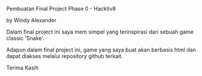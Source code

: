 Pembuatan Final Project Phase 0 - Hacktiv8

by
Windy Alexander

Dalam final project ini saya mem simpel yang terinspirasi dari sebuah game classic 'Snake'.

Adapun dalam final project ini, game yang saya buat akan berbasis html dan dapat diakses melalui repository github terkait.

Terima Kasih
